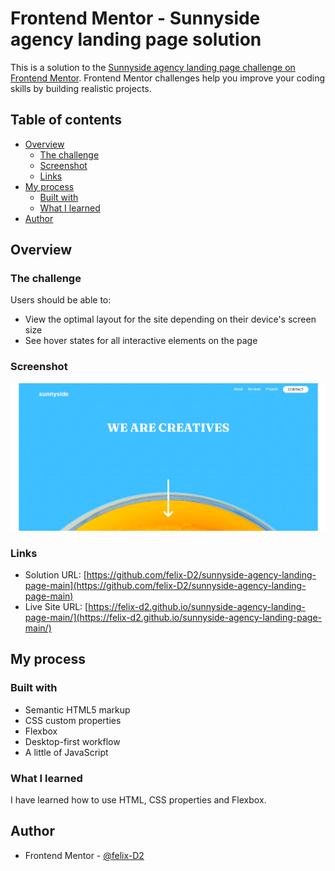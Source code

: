 # Frontend Mentor - Sunnyside agency landing page solution

This is a solution to the [Sunnyside agency landing page challenge on Frontend Mentor](https://www.frontendmentor.io/challenges/sunnyside-agency-landing-page-7yVs3B6ef). Frontend Mentor challenges help you improve your coding skills by building realistic projects.

## Table of contents

- [Overview](#overview)
  - [The challenge](#the-challenge)
  - [Screenshot](#screenshot)
  - [Links](#links)
- [My process](#my-process)
  - [Built with](#built-with)
  - [What I learned](#what-i-learned)
- [Author](#author)


## Overview

### The challenge

Users should be able to:

- View the optimal layout for the site depending on their device's screen size
- See hover states for all interactive elements on the page

### Screenshot

![](/Screenshot.png)


### Links

- Solution URL: [https://github.com/felix-D2/sunnyside-agency-landing-page-main](https://github.com/felix-D2/sunnyside-agency-landing-page-main)
- Live Site URL: [https://felix-d2.github.io/sunnyside-agency-landing-page-main/](https://felix-d2.github.io/sunnyside-agency-landing-page-main/)

## My process

### Built with

- Semantic HTML5 markup
- CSS custom properties
- Flexbox
- Desktop-first workflow
- A little of JavaScript


### What I learned

I have learned how to use HTML, CSS properties and Flexbox.


## Author

- Frontend Mentor - [@felix-D2](https://www.frontendmentor.io/profile/felix-D2)
